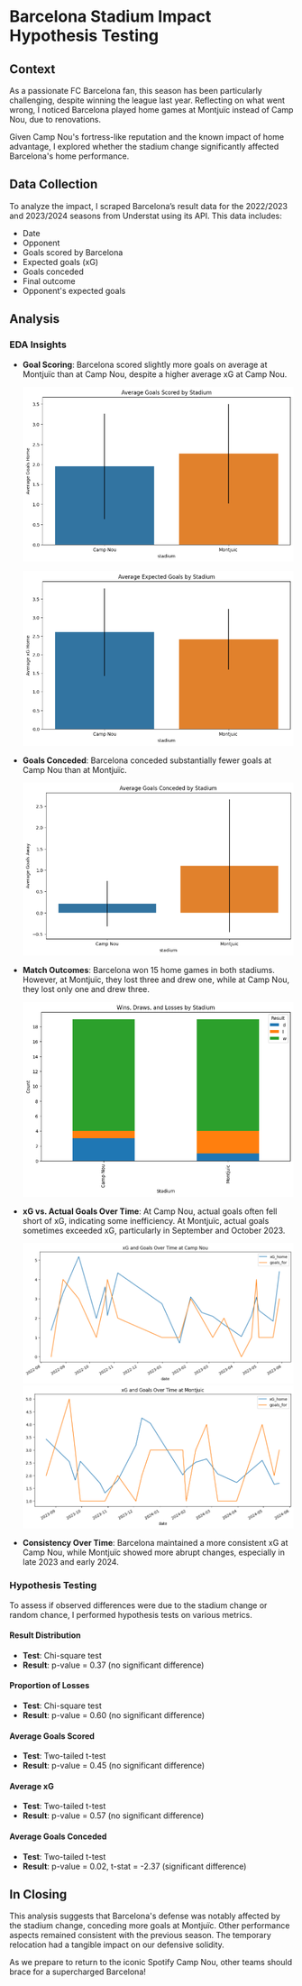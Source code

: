 # Barcelona Stadium Impact Hypothesis Testing

## Context

As a passionate FC Barcelona fan, this season has been particularly challenging, despite winning the league last year. Reflecting on what went wrong, I noticed Barcelona played home games at Montjuïc instead of Camp Nou, due to renovations.

Given Camp Nou's fortress-like reputation and the known impact of home advantage, I explored whether the stadium change significantly affected Barcelona's home performance.

## Data Collection

To analyze the impact, I scraped Barcelona’s result data for the 2022/2023 and 2023/2024 seasons from Understat using its API. This data includes:
- Date
- Opponent
- Goals scored by Barcelona
- Expected goals (xG)
- Goals conceded
- Final outcome
- Opponent's expected goals

## Analysis

### EDA Insights

- **Goal Scoring**: Barcelona scored slightly more goals on average at Montjuïc than at Camp Nou, despite a higher average xG at Camp Nou.
  
  ![Average Goals by Stadium](https://github.com/Abdul-AA/Barcelona-Stadium-Impact-Hypothesis-Testing/blob/eef1798752cb3bbf5ce154c92fc30047324819b3/Plots/G.png)
  
  ![Average xG by Stadium](https://github.com/Abdul-AA/Barcelona-Stadium-Impact-Hypothesis-Testing/blob/eef1798752cb3bbf5ce154c92fc30047324819b3/Plots/xG.png)

- **Goals Conceded**: Barcelona conceded substantially fewer goals at Camp Nou than at Montjuïc.

  ![Average Goals Conceded by Stadium](https://github.com/Abdul-AA/Barcelona-Stadium-Impact-Hypothesis-Testing/blob/eef1798752cb3bbf5ce154c92fc30047324819b3/Plots/GC.png)

- **Match Outcomes**: Barcelona won 15 home games in both stadiums. However, at Montjuïc, they lost three and drew one, while at Camp Nou, they lost only one and drew three.

  ![Result Distribution by Stadium](https://github.com/Abdul-AA/Barcelona-Stadium-Impact-Hypothesis-Testing/blob/eef1798752cb3bbf5ce154c92fc30047324819b3/Plots/Dis.png)

- **xG vs. Actual Goals Over Time**: At Camp Nou, actual goals often fell short of xG, indicating some inefficiency. At Montjuïc, actual goals sometimes exceeded xG, particularly in September and October 2023.

  ![Temporal Analysis](https://github.com/Abdul-AA/Barcelona-Stadium-Impact-Hypothesis-Testing/blob/eef1798752cb3bbf5ce154c92fc30047324819b3/Plots/Temp.png)
  ![Temporal Analysis](https://github.com/Abdul-AA/Barcelona-Stadium-Impact-Hypothesis-Testing/blob/eef1798752cb3bbf5ce154c92fc30047324819b3/Plots/Temp2.png)

- **Consistency Over Time**: Barcelona maintained a more consistent xG at Camp Nou, while Montjuïc showed more abrupt changes, especially in late 2023 and early 2024.

### Hypothesis Testing

To assess if observed differences were due to the stadium change or random chance, I performed hypothesis tests on various metrics.

#### Result Distribution

- **Test**: Chi-square test
- **Result**: p-value = 0.37 (no significant difference)

#### Proportion of Losses

- **Test**: Chi-square test
- **Result**: p-value = 0.60 (no significant difference)

#### Average Goals Scored

- **Test**: Two-tailed t-test
- **Result**: p-value = 0.45 (no significant difference)

#### Average xG

- **Test**: Two-tailed t-test
- **Result**: p-value = 0.57 (no significant difference)

#### Average Goals Conceded

- **Test**: Two-tailed t-test
- **Result**: p-value = 0.02, t-stat = -2.37 (significant difference)

## In Closing

This analysis suggests that Barcelona's defense was notably affected by the stadium change, conceding more goals at Montjuïc. Other performance aspects remained consistent with the previous season. The temporary relocation had a tangible impact on our defensive solidity.

As we prepare to return to the iconic Spotify Camp Nou, other teams should brace for a supercharged Barcelona!
